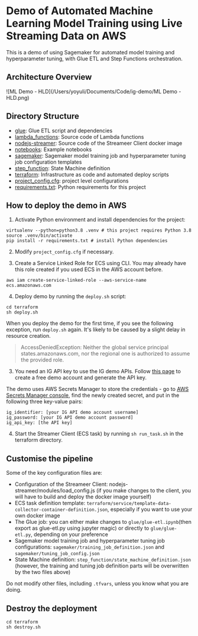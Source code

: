 # Demo of Automated Machine Learning Model Training using Live Streaming Data on AWS 

This is a demo of using Sagemaker for automated model training and hyperparameter tuning,  with Glue ETL and Step Functions orchestration. 

## Architecture Overview

![ML Demo - HLD](/Users/yoyuli/Documents/Code/ig-demo/ML Demo - HLD.png)

## Directory Structure

- [glue](https://github.com/yoyu777/ml-demo/tree/master/glue): Glue ETL script and dependencies
- [lambda_functions](https://github.com/yoyu777/ml-demo/tree/master/lambda_functions): Source code of Lambda functions
- [nodejs-streamer](https://github.com/yoyu777/ml-demo/tree/master/nodejs-streamer): Source code of the Streameer Client docker image
- [notebooks](https://github.com/yoyu777/ml-demo/tree/master/notebooks): Example notebooks 
- [sagemaker](https://github.com/yoyu777/ml-demo/tree/master/sagemaker): Sagemaker model training job and hyperparameter tuning job configuration templates
- [step_function](https://github.com/yoyu777/ml-demo/tree/master/step_function): State Machine definition
- [terraform](https://github.com/yoyu777/ml-demo/tree/master/terraform): Infrastructure as code and automated deploy scripts
- [project_config.cfg](https://github.com/yoyu777/ml-demo/blob/master/project_config.cfg): project level configurations 
- [requirements.txt](https://github.com/yoyu777/ml-demo/blob/master/requirements.txt): Python requirements for this project 

## How to deploy the demo in AWS

1) Activate Python environment and install dependencies for the project:

```shell
virtualenv --python=python3.8 .venv	# this project requires Python 3.8 
source .venv/bin/activate
pip install -r requirements.txt # install Python dependencies
```

2) Modify `project_config.cfg` if necessary. 

3) Create a Service Linked Role for ECS using CLI. You may already have this role created if you used ECS in the AWS account before. 

```
aws iam create-service-linked-role --aws-service-name ecs.amazonaws.com
```

4) Deploy demo by running the `deploy.sh` script:

```shell
cd terraform
sh deploy.sh
```

When you deploy the demo for the first time, if you see the following exception, run `deploy.sh` again. It's likely to be caused by a slight delay in resource creation. 


> AccessDeniedException: Neither the global service principal states.amazonaws.com, nor the regional one is authorized to assume the provided role.

3) You need an IG API key to use the IG demo APIs. Follow [this page](https://labs.ig.com/gettingstarted) to create a free demo account and generate the API key.

The demo uses AWS Secrets Manager to store the credentials - go to [AWS Secrets Manager console](https://console.aws.amazon.com/secretsmanager/), find the newly created secret, and put in the following three key-value pairs:

```
ig_identifier: [your IG API demo account username]
ig_password: [your IG API demo account password]
ig_api_key: [the API key]
```

4) Start the Streamer Client (ECS task) by running `sh run_task.sh` in the terraform directory.

## Customise the pipeline

Some of the key configuration files are: 

- Configuration of the Streameer Client: nodejs-streamer/modules/load_config.js (if you make changes to the client, you will have to build and deploy the docker image yourself)
- ECS task definition template: `terraform/service/template-data-collector-container-definition.json`, especially if you want to use your own docker image
- The Glue job: you can either make changes to `glue/glue-etl.ipynb`(then export as glue-etl.py using jupyter magic) or directly to `glue/glue-etl.py`, depending on your preference
- Sagemaker model training job and hyperparameter tuning job configurations: `sagemaker/training_job_definition.json` and `sagemaker/tuning_job_config.json`
- State Machine definition: `step_function/state_machine_definition.json` (however, the training and tuning job definition parts will be overwritten by the two files above)

Do not modify other files, including `.tfvars`, unless you know what you are doing. 

## Destroy the deployment

```shell
cd terraform
sh destroy.sh
```

